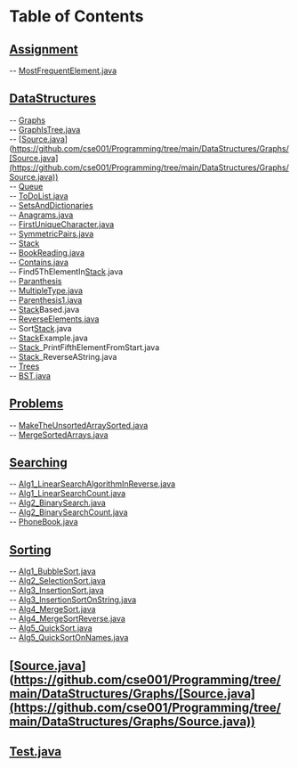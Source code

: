 # Table of Contents<br>
## [Assignment](https://github.com/cse001/Programming/tree/main/Assignment)<br>
   -- [MostFrequentElement.java](https://github.com/cse001/Programming/tree/main/Assignment/MostFrequentElement.java)<br>
## [DataStructures](https://github.com/cse001/Programming/tree/main/DataStructures)<br>
   -- [Graphs](https://github.com/cse001/Programming/tree/main/DataStructures/Graphs)<br>
      -- [GraphIsTree.java](https://github.com/cse001/Programming/tree/main/DataStructures/Graphs/GraphIsTree.java)<br>
      -- [[Source.java](https://github.com/cse001/Programming/tree/main/DataStructures/Graphs/Source.java)](https://github.com/cse001/Programming/tree/main/DataStructures/Graphs/[Source.java](https://github.com/cse001/Programming/tree/main/DataStructures/Graphs/Source.java))<br>
   -- [Queue](https://github.com/cse001/Programming/tree/main/DataStructures/Queue)<br>
      -- [ToDoList.java](https://github.com/cse001/Programming/tree/main/DataStructures/Queue/ToDoList.java)<br>
   -- [SetsAndDictionaries](https://github.com/cse001/Programming/tree/main/DataStructures/SetsAndDictionaries)<br>
      -- [Anagrams.java](https://github.com/cse001/Programming/tree/main/DataStructures/SetsAndDictionaries/Anagrams.java)<br>
      -- [FirstUniqueCharacter.java](https://github.com/cse001/Programming/tree/main/DataStructures/SetsAndDictionaries/FirstUniqueCharacter.java)<br>
      -- [SymmetricPairs.java](https://github.com/cse001/Programming/tree/main/DataStructures/SetsAndDictionaries/SymmetricPairs.java)<br>
   -- [Stack](https://github.com/cse001/Programming/tree/main/DataStructures/Stack)<br>
      -- [BookReading.java](https://github.com/cse001/Programming/tree/main/DataStructures/Stack/BookReading.java)<br>
      -- [Contains.java](https://github.com/cse001/Programming/tree/main/DataStructures/Stack/Contains.java)<br>
      -- Find5ThElementIn[Stack](https://github.com/cse001/Programming/tree/main/DataStructures/Stack).java<br>
      -- [Paranthesis](https://github.com/cse001/Programming/tree/main/DataStructures/Stack/Paranthesis)<br>
         -- [MultipleType.java](https://github.com/cse001/Programming/tree/main/DataStructures/Stack/Paranthesis/MultipleType.java)<br>
         -- [Parenthesis1.java](https://github.com/cse001/Programming/tree/main/DataStructures/Stack/Paranthesis/Parenthesis1.java)<br>
         -- [Stack](https://github.com/cse001/Programming/tree/main/DataStructures/Stack)Based.java<br>
      -- [ReverseElements.java](https://github.com/cse001/Programming/tree/main/DataStructures/Stack/ReverseElements.java)<br>
      -- Sort[Stack](https://github.com/cse001/Programming/tree/main/DataStructures/Stack).java<br>
      -- [Stack](https://github.com/cse001/Programming/tree/main/DataStructures/Stack)Example.java<br>
      -- [Stack](https://github.com/cse001/Programming/tree/main/DataStructures/Stack)_PrintFifthElementFromStart.java<br>
      -- [Stack](https://github.com/cse001/Programming/tree/main/DataStructures/Stack)_ReverseAString.java<br>
   -- [Trees](https://github.com/cse001/Programming/tree/main/DataStructures/Trees)<br>
       -- [BST.java](https://github.com/cse001/Programming/tree/main/DataStructures/Trees/BST.java)<br>
## [Problems](https://github.com/cse001/Programming/tree/main/Problems)<br>
   -- [MakeTheUnsortedArraySorted.java](https://github.com/cse001/Programming/tree/main/Problems/MakeTheUnsortedArraySorted.java)<br>
   -- [MergeSortedArrays.java](https://github.com/cse001/Programming/tree/main/Problems/MergeSortedArrays.java)<br>
## [Searching](https://github.com/cse001/Programming/tree/main/Searching)<br>
   -- [Alg1_LinearSearchAlgorithmInReverse.java](https://github.com/cse001/Programming/tree/main/Searching/Alg1_LinearSearchAlgorithmInReverse.java)<br>
   -- [Alg1_LinearSearchCount.java](https://github.com/cse001/Programming/tree/main/Searching/Alg1_LinearSearchCount.java)<br>
   -- [Alg2_BinarySearch.java](https://github.com/cse001/Programming/tree/main/Searching/Alg2_BinarySearch.java)<br>
   -- [Alg2_BinarySearchCount.java](https://github.com/cse001/Programming/tree/main/Searching/Alg2_BinarySearchCount.java)<br>
   -- [PhoneBook.java](https://github.com/cse001/Programming/tree/main/Searching/PhoneBook.java)<br>
## [Sorting](https://github.com/cse001/Programming/tree/main/Sorting)<br>
   -- [Alg1_BubbleSort.java](https://github.com/cse001/Programming/tree/main/Sorting/Alg1_BubbleSort.java)<br>
   -- [Alg2_SelectionSort.java](https://github.com/cse001/Programming/tree/main/Sorting/Alg2_SelectionSort.java)<br>
   -- [Alg3_InsertionSort.java](https://github.com/cse001/Programming/tree/main/Sorting/Alg3_InsertionSort.java)<br>
   -- [Alg3_InsertionSortOnString.java](https://github.com/cse001/Programming/tree/main/Sorting/Alg3_InsertionSortOnString.java)<br>
   -- [Alg4_MergeSort.java](https://github.com/cse001/Programming/tree/main/Sorting/Alg4_MergeSort.java)<br>
   -- [Alg4_MergeSortReverse.java](https://github.com/cse001/Programming/tree/main/Sorting/Alg4_MergeSortReverse.java)<br>
   -- [Alg5_QuickSort.java](https://github.com/cse001/Programming/tree/main/Sorting/Alg5_QuickSort.java)<br>
   -- [Alg5_QuickSortOnNames.java](https://github.com/cse001/Programming/tree/main/Sorting/Alg5_QuickSortOnNames.java)<br>
## [[Source.java](https://github.com/cse001/Programming/tree/main/DataStructures/Graphs/Source.java)](https://github.com/cse001/Programming/tree/main/DataStructures/Graphs/[Source.java](https://github.com/cse001/Programming/tree/main/DataStructures/Graphs/Source.java))<br>
## [Test.java](https://github.com/cse001/Programming/tree/main/Test.java)<br>
